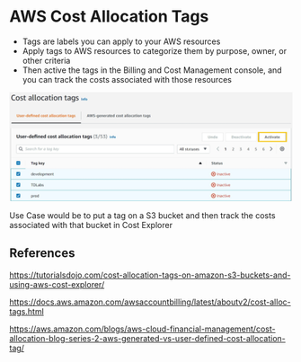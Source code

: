 # AWS Cost Allocation Tags

- Tags are labels you can apply to your AWS resources
- Apply tags to AWS resources to categorize them by purpose, owner, or other criteria
- Then active the tags in the Billing and Cost Management console, and you can track the costs associated with those resources

![Alt text](images/cost-allocation-tags.png)

Use Case would be to put a tag on a S3 bucket and then track the costs associated with that bucket in Cost Explorer 

## References
https://tutorialsdojo.com/cost-allocation-tags-on-amazon-s3-buckets-and-using-aws-cost-explorer/


https://docs.aws.amazon.com/awsaccountbilling/latest/aboutv2/cost-alloc-tags.html

https://aws.amazon.com/blogs/aws-cloud-financial-management/cost-allocation-blog-series-2-aws-generated-vs-user-defined-cost-allocation-tag/